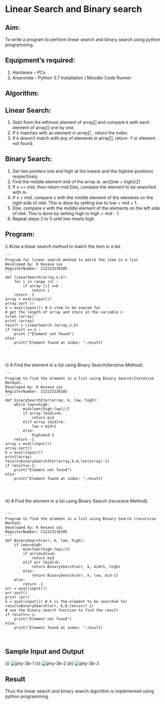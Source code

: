 # Linear Search and Binary search
## Aim:
To write a program to perform linear search and binary search using python programming.
## Equipment’s required:
1.	Hardware – PCs
2.	Anaconda – Python 3.7 Installation / Moodle-Code Runner
## Algorithm:
## Linear Search:
1.	Start from the leftmost element of array[] and compare k with each element of array[] one by one.
2.	If k matches with an element in array[] , return the index.
3.	If k doesn’t match with any of elements in array[], return -1 or element not found.
## Binary Search:
1.	Set two pointers low and high at the lowest and the highest positions respectively.
2.	Find the middle element mid of the array ie. arr[(low + high)/2]
3.	If x == mid, then return mid.Else, compare the element to be searched with m.
4.	If x > mid, compare x with the middle element of the elements on the right side of mid. This is done by setting low to low = mid + 1.
5.	Else, compare x with the middle element of the elements on the left side of mid. This is done by setting high to high = mid - 1.
6.	Repeat steps 2 to 5 until low meets high
## Program:
i)	#Use a linear search method to match the item in a list.
```
'''
Program for linear search method to match the item in a list
Developed by: K Kesava sai
RegisterNumber: 212223230105
'''
def linearSearch(array,n,k):
    for i in range (n) :
        if array [i] ==k :
            return i
    return -1        
array = eval(input())
array.sort ()
k = eval(input()) # k-item to be seared for
# get the length of array and store in the variable n
n=len (array)
print (array)
result = linearSearch (array,n,k)
if result ==-1 :
    print ("Element not found")
else:
    print("Element found at index: ",result)




```
ii)	# Find the element in a list using Binary Search(Iterative Method).
```
''' 
Program to find the element in a list using Binary Search(Iterative Method)..
Developed by: K Kesava sai
RegisterNumber: 212223230105
'''
def binarySearchIter(array, k, low, high):
    while low<=high:
        mid=low+(high-low)//2
        if array [mid]==k:
            return mid
        elif array [mid]<k:
            low = mid+1
        else:
            high=mid-1
    return -1        
array = eval(input())
array.sort()
k = eval(input()) 
print(array)
result=binarySearchIter(array,k,0,len(array)-1)
if result==-1:
    print("Element not found")
else:
    print("Element found at index: ",result)




```
iii)	# Find the element in a list using Binary Search (recursive Method).
```

''' 
Program to find the element in a list using Binary Search (recursive Method).
Developed by: K Kesava sai
RegisterNumber: 212223230105
'''
def BinarySearch(arr, k, low, high):
    if low<=high:
        mid=low+(high-low)//2
        if arr[mid]==k:
            return mid
        elif arr [mid]<k:
            return BinarySearch(arr, k, mid+1, high)
        else:
            return BinarySearch(arr, k, low, mid-1)
    else:
        return -1
arr = eval(input())
arr.sort()
print (arr)
k = eval(input()) # k is the element to be searched for
result=BinarySearch(arr, k,0,len(arr)-1)
# use the binary search function to find the result
if result==-1:
    print("Element not found")
else:
    print("Element found at index: ",result)



```
## Sample Input and Output
(i)
![phy-3b-1](https://github.com/Kesavasai20/Search-Algorithm/assets/138849303/aca8aaf7-9736-4339-8b74-c9fd336b6f55)
(ii)
![phy-3b-2](https://github.com/Kesavasai20/Search-Algorithm/assets/138849303/cb97d358-09ea-46a5-9f41-64fe67c0e29b)
(iii)
![phy-3b-3](https://github.com/Kesavasai20/Search-Algorithm/assets/138849303/26bc6ee4-13f1-4743-b3b9-18a59c4ecc21)





## Result
Thus the linear search and binary search algorithm is implemented using python programming.
